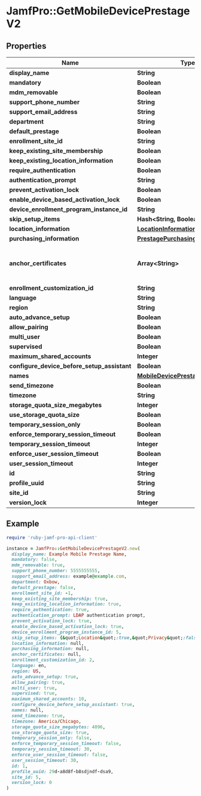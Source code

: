 # JamfPro::GetMobileDevicePrestageV2

## Properties

| Name | Type | Description | Notes |
| ---- | ---- | ----------- | ----- |
| **display_name** | **String** |  |  |
| **mandatory** | **Boolean** |  |  |
| **mdm_removable** | **Boolean** |  |  |
| **support_phone_number** | **String** |  |  |
| **support_email_address** | **String** |  |  |
| **department** | **String** |  |  |
| **default_prestage** | **Boolean** |  |  |
| **enrollment_site_id** | **String** |  |  |
| **keep_existing_site_membership** | **Boolean** |  |  |
| **keep_existing_location_information** | **Boolean** |  |  |
| **require_authentication** | **Boolean** |  |  |
| **authentication_prompt** | **String** |  |  |
| **prevent_activation_lock** | **Boolean** |  |  |
| **enable_device_based_activation_lock** | **Boolean** |  |  |
| **device_enrollment_program_instance_id** | **String** |  |  |
| **skip_setup_items** | **Hash&lt;String, Boolean&gt;** |  | [optional] |
| **location_information** | [**LocationInformationV2**](LocationInformationV2.md) |  |  |
| **purchasing_information** | [**PrestagePurchasingInformationV2**](PrestagePurchasingInformationV2.md) |  |  |
| **anchor_certificates** | **Array&lt;String&gt;** | The Base64 encoded PEM Certificate | [optional] |
| **enrollment_customization_id** | **String** |  | [optional] |
| **language** | **String** |  | [optional] |
| **region** | **String** |  | [optional] |
| **auto_advance_setup** | **Boolean** |  |  |
| **allow_pairing** | **Boolean** |  |  |
| **multi_user** | **Boolean** |  |  |
| **supervised** | **Boolean** |  |  |
| **maximum_shared_accounts** | **Integer** |  |  |
| **configure_device_before_setup_assistant** | **Boolean** |  |  |
| **names** | [**MobileDevicePrestageNamesV2**](MobileDevicePrestageNamesV2.md) |  | [optional] |
| **send_timezone** | **Boolean** |  |  |
| **timezone** | **String** |  |  |
| **storage_quota_size_megabytes** | **Integer** |  |  |
| **use_storage_quota_size** | **Boolean** |  |  |
| **temporary_session_only** | **Boolean** |  | [optional] |
| **enforce_temporary_session_timeout** | **Boolean** |  | [optional] |
| **temporary_session_timeout** | **Integer** |  | [optional] |
| **enforce_user_session_timeout** | **Boolean** |  | [optional] |
| **user_session_timeout** | **Integer** |  | [optional] |
| **id** | **String** |  | [optional] |
| **profile_uuid** | **String** |  | [optional] |
| **site_id** | **String** |  | [optional] |
| **version_lock** | **Integer** |  | [optional] |

## Example

```ruby
require 'ruby-jamf-pro-api-client'

instance = JamfPro::GetMobileDevicePrestageV2.new(
  display_name: Example Mobile Prestage Name,
  mandatory: false,
  mdm_removable: true,
  support_phone_number: 5555555555,
  support_email_address: example@example.com,
  department: Oxbow,
  default_prestage: false,
  enrollment_site_id: -1,
  keep_existing_site_membership: true,
  keep_existing_location_information: true,
  require_authentication: true,
  authentication_prompt: LDAP authentication prompt,
  prevent_activation_lock: true,
  enable_device_based_activation_lock: true,
  device_enrollment_program_instance_id: 5,
  skip_setup_items: {&quot;Location&quot;:true,&quot;Privacy&quot;:false},
  location_information: null,
  purchasing_information: null,
  anchor_certificates: null,
  enrollment_customization_id: 2,
  language: en,
  region: US,
  auto_advance_setup: true,
  allow_pairing: true,
  multi_user: true,
  supervised: true,
  maximum_shared_accounts: 10,
  configure_device_before_setup_assistant: true,
  names: null,
  send_timezone: true,
  timezone: America/Chicago,
  storage_quota_size_megabytes: 4096,
  use_storage_quota_size: true,
  temporary_session_only: false,
  enforce_temporary_session_timeout: false,
  temporary_session_timeout: 30,
  enforce_user_session_timeout: false,
  user_session_timeout: 30,
  id: 1,
  profile_uuid: 29d-a8d8f-b8sdjndf-dsa9,
  site_id: 5,
  version_lock: 0
)
```

